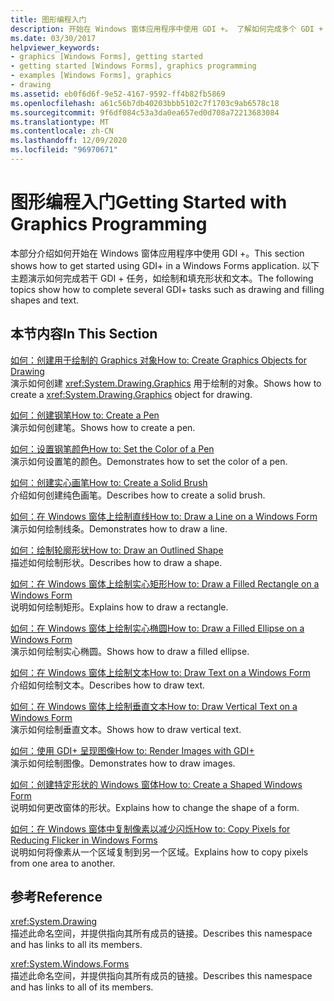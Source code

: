 ```yaml
---
title: 图形编程入门
description: 开始在 Windows 窗体应用程序中使用 GDI +。 了解如何完成多个 GDI + 任务，如绘制和填充形状和文本。
ms.date: 03/30/2017
helpviewer_keywords:
- graphics [Windows Forms], getting started
- getting started [Windows Forms], graphics programming
- examples [Windows Forms], graphics
- drawing
ms.assetid: eb0f6d6f-9e52-4167-9592-ff4b82fb5869
ms.openlocfilehash: a61c56b7db40203bbb5102c7f1703c9ab6578c18
ms.sourcegitcommit: 9f6df084c53a3da0ea657ed0d708a72213683084
ms.translationtype: MT
ms.contentlocale: zh-CN
ms.lasthandoff: 12/09/2020
ms.locfileid: "96970671"
---
```

# <a name="getting-started-with-graphics-programming"></a><span data-ttu-id="259ab-104">图形编程入门</span><span class="sxs-lookup"><span data-stu-id="259ab-104">Getting Started with Graphics Programming</span></span>
<span data-ttu-id="259ab-105">本部分介绍如何开始在 Windows 窗体应用程序中使用 GDI +。</span><span class="sxs-lookup"><span data-stu-id="259ab-105">This section shows how to get started using GDI+ in a Windows Forms application.</span></span> <span data-ttu-id="259ab-106">以下主题演示如何完成若干 GDI + 任务，如绘制和填充形状和文本。</span><span class="sxs-lookup"><span data-stu-id="259ab-106">The following topics show how to complete several GDI+ tasks such as drawing and filling shapes and text.</span></span>  
  
## <a name="in-this-section"></a><span data-ttu-id="259ab-107">本节内容</span><span class="sxs-lookup"><span data-stu-id="259ab-107">In This Section</span></span>  
 [<span data-ttu-id="259ab-108">如何：创建用于绘制的 Graphics 对象</span><span class="sxs-lookup"><span data-stu-id="259ab-108">How to: Create Graphics Objects for Drawing</span></span>](how-to-create-graphics-objects-for-drawing.md)  
 <span data-ttu-id="259ab-109">演示如何创建 <xref:System.Drawing.Graphics> 用于绘制的对象。</span><span class="sxs-lookup"><span data-stu-id="259ab-109">Shows how to create a <xref:System.Drawing.Graphics> object for drawing.</span></span>  
  
 [<span data-ttu-id="259ab-110">如何：创建钢笔</span><span class="sxs-lookup"><span data-stu-id="259ab-110">How to: Create a Pen</span></span>](how-to-create-a-pen.md)  
 <span data-ttu-id="259ab-111">演示如何创建笔。</span><span class="sxs-lookup"><span data-stu-id="259ab-111">Shows how to create a pen.</span></span>  
  
 [<span data-ttu-id="259ab-112">如何：设置钢笔颜色</span><span class="sxs-lookup"><span data-stu-id="259ab-112">How to: Set the Color of a Pen</span></span>](how-to-set-the-color-of-a-pen.md)  
 <span data-ttu-id="259ab-113">演示如何设置笔的颜色。</span><span class="sxs-lookup"><span data-stu-id="259ab-113">Demonstrates how to set the color of a pen.</span></span>  
  
 [<span data-ttu-id="259ab-114">如何：创建实心画笔</span><span class="sxs-lookup"><span data-stu-id="259ab-114">How to: Create a Solid Brush</span></span>](how-to-create-a-solid-brush.md)  
 <span data-ttu-id="259ab-115">介绍如何创建纯色画笔。</span><span class="sxs-lookup"><span data-stu-id="259ab-115">Describes how to create a solid brush.</span></span>  
  
 [<span data-ttu-id="259ab-116">如何：在 Windows 窗体上绘制直线</span><span class="sxs-lookup"><span data-stu-id="259ab-116">How to: Draw a Line on a Windows Form</span></span>](how-to-draw-a-line-on-a-windows-form.md)  
 <span data-ttu-id="259ab-117">演示如何绘制线条。</span><span class="sxs-lookup"><span data-stu-id="259ab-117">Demonstrates how to draw a line.</span></span>  
  
 [<span data-ttu-id="259ab-118">如何：绘制轮廓形状</span><span class="sxs-lookup"><span data-stu-id="259ab-118">How to: Draw an Outlined Shape</span></span>](how-to-draw-an-outlined-shape.md)  
 <span data-ttu-id="259ab-119">描述如何绘制形状。</span><span class="sxs-lookup"><span data-stu-id="259ab-119">Describes how to draw a shape.</span></span>  
  
 [<span data-ttu-id="259ab-120">如何：在 Windows 窗体上绘制实心矩形</span><span class="sxs-lookup"><span data-stu-id="259ab-120">How to: Draw a Filled Rectangle on a Windows Form</span></span>](how-to-draw-a-filled-rectangle-on-a-windows-form.md)  
 <span data-ttu-id="259ab-121">说明如何绘制矩形。</span><span class="sxs-lookup"><span data-stu-id="259ab-121">Explains how to draw a rectangle.</span></span>  
  
 [<span data-ttu-id="259ab-122">如何：在 Windows 窗体上绘制实心椭圆</span><span class="sxs-lookup"><span data-stu-id="259ab-122">How to: Draw a Filled Ellipse on a Windows Form</span></span>](how-to-draw-a-filled-ellipse-on-a-windows-form.md)  
 <span data-ttu-id="259ab-123">演示如何绘制实心椭圆。</span><span class="sxs-lookup"><span data-stu-id="259ab-123">Shows how to draw a filled ellipse.</span></span>  
  
 [<span data-ttu-id="259ab-124">如何：在 Windows 窗体上绘制文本</span><span class="sxs-lookup"><span data-stu-id="259ab-124">How to: Draw Text on a Windows Form</span></span>](how-to-draw-text-on-a-windows-form.md)  
 <span data-ttu-id="259ab-125">介绍如何绘制文本。</span><span class="sxs-lookup"><span data-stu-id="259ab-125">Describes how to draw text.</span></span>  
  
 [<span data-ttu-id="259ab-126">如何：在 Windows 窗体上绘制垂直文本</span><span class="sxs-lookup"><span data-stu-id="259ab-126">How to: Draw Vertical Text on a Windows Form</span></span>](how-to-draw-vertical-text-on-a-windows-form.md)  
 <span data-ttu-id="259ab-127">演示如何绘制垂直文本。</span><span class="sxs-lookup"><span data-stu-id="259ab-127">Shows how to draw vertical text.</span></span>  
  
 [<span data-ttu-id="259ab-128">如何：使用 GDI+ 呈现图像</span><span class="sxs-lookup"><span data-stu-id="259ab-128">How to: Render Images with GDI+</span></span>](how-to-render-images-with-gdi.md)  
 <span data-ttu-id="259ab-129">演示如何绘制图像。</span><span class="sxs-lookup"><span data-stu-id="259ab-129">Demonstrates how to draw images.</span></span>  
  
 [<span data-ttu-id="259ab-130">如何：创建特定形状的 Windows 窗体</span><span class="sxs-lookup"><span data-stu-id="259ab-130">How to: Create a Shaped Windows Form</span></span>](how-to-create-a-shaped-windows-form.md)  
 <span data-ttu-id="259ab-131">说明如何更改窗体的形状。</span><span class="sxs-lookup"><span data-stu-id="259ab-131">Explains how to change the shape of a form.</span></span>  
  
 [<span data-ttu-id="259ab-132">如何：在 Windows 窗体中复制像素以减少闪烁</span><span class="sxs-lookup"><span data-stu-id="259ab-132">How to: Copy Pixels for Reducing Flicker in Windows Forms</span></span>](how-to-copy-pixels-for-reducing-flicker-in-windows-forms.md)  
 <span data-ttu-id="259ab-133">说明如何将像素从一个区域复制到另一个区域。</span><span class="sxs-lookup"><span data-stu-id="259ab-133">Explains how to copy pixels from one area to another.</span></span>  
  
## <a name="reference"></a><span data-ttu-id="259ab-134">参考</span><span class="sxs-lookup"><span data-stu-id="259ab-134">Reference</span></span>  
 <xref:System.Drawing>  
 <span data-ttu-id="259ab-135">描述此命名空间，并提供指向其所有成员的链接。</span><span class="sxs-lookup"><span data-stu-id="259ab-135">Describes this namespace and has links to all its members.</span></span>  
  
 <xref:System.Windows.Forms>  
 <span data-ttu-id="259ab-136">描述此命名空间，并提供指向其所有成员的链接。</span><span class="sxs-lookup"><span data-stu-id="259ab-136">Describes this namespace and has links to all of its members.</span></span>
